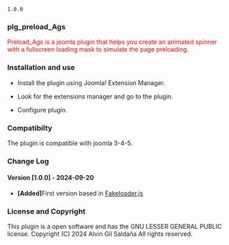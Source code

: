 ```
1.0.0
```

<h3>plg_preload_Ags</h3>
 
<p style="color:red">Preload_Ags is a joomla plugin that helps you create an animated spinner with a fullscreen loading mask to simulate the page preloading.</p>

<h3>Installation and use</h3>
<ul>
<li>Install the plugin using Joomla! Extension Manager.</li>
</ul>

<ul>
<li>Look for the extensions manager and go to the plugin.</li>
</ul>

<ul>
<li>Configure plugin.</li>
</ul>




<h3>Compatibilty </h3>

<p>The plugin is compatible with joomla 3-4-5.</p>

<h3> Change Log</h3>

<h4>Version [1.0.0] - 2024-09-20</h4>

<ul>
<li><b>[Added]</b>First version based in  <a href=http://joaopereirawd.github.io/fakeLoader.js/>Fakeloader.js</a> 
</li>
</ul>


<h3>License and Copyright</h3>

<p>This plugin is a open software and has the GNU LESSER GENERAL PUBLIC license. Copyright (C) 2024 Alvin Gil Saldaña All rights reserved.</p>




